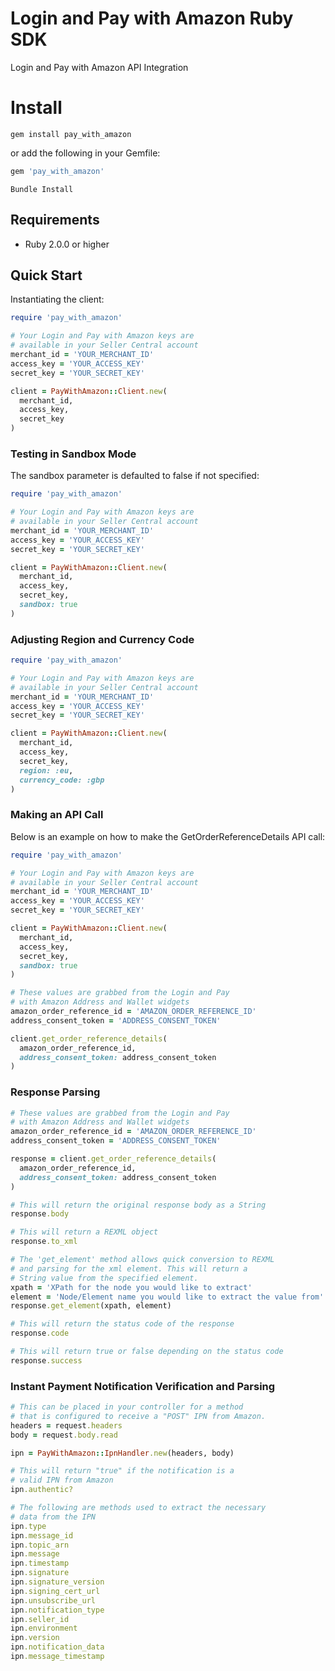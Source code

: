 # Login and Pay with Amazon Ruby SDK
Login and Pay with Amazon API Integration

# Install

```
gem install pay_with_amazon
```
or add the following in your Gemfile:

```ruby
gem 'pay_with_amazon'
```
```
Bundle Install
```

## Requirements

* Ruby 2.0.0 or higher

## Quick Start

Instantiating the client:

```ruby
require 'pay_with_amazon'

# Your Login and Pay with Amazon keys are
# available in your Seller Central account
merchant_id = 'YOUR_MERCHANT_ID'
access_key = 'YOUR_ACCESS_KEY'
secret_key = 'YOUR_SECRET_KEY'

client = PayWithAmazon::Client.new(
  merchant_id,
  access_key,
  secret_key
)
```

### Testing in Sandbox Mode

The sandbox parameter is defaulted to false if not specified:

```ruby
require 'pay_with_amazon'

# Your Login and Pay with Amazon keys are
# available in your Seller Central account
merchant_id = 'YOUR_MERCHANT_ID'
access_key = 'YOUR_ACCESS_KEY'
secret_key = 'YOUR_SECRET_KEY'

client = PayWithAmazon::Client.new(
  merchant_id,
  access_key,
  secret_key,
  sandbox: true
)
```


### Adjusting Region and Currency Code

```ruby
require 'pay_with_amazon'

# Your Login and Pay with Amazon keys are
# available in your Seller Central account
merchant_id = 'YOUR_MERCHANT_ID'
access_key = 'YOUR_ACCESS_KEY'
secret_key = 'YOUR_SECRET_KEY'

client = PayWithAmazon::Client.new(
  merchant_id,
  access_key,
  secret_key,
  region: :eu,
  currency_code: :gbp
)
```

### Making an API Call

Below is an example on how to make the GetOrderReferenceDetails API call:

```ruby
require 'pay_with_amazon'

# Your Login and Pay with Amazon keys are
# available in your Seller Central account
merchant_id = 'YOUR_MERCHANT_ID'
access_key = 'YOUR_ACCESS_KEY'
secret_key = 'YOUR_SECRET_KEY'

client = PayWithAmazon::Client.new(
  merchant_id,
  access_key,
  secret_key,
  sandbox: true
)

# These values are grabbed from the Login and Pay
# with Amazon Address and Wallet widgets
amazon_order_reference_id = 'AMAZON_ORDER_REFERENCE_ID'
address_consent_token = 'ADDRESS_CONSENT_TOKEN'

client.get_order_reference_details(
  amazon_order_reference_id,
  address_consent_token: address_consent_token
)

```

### Response Parsing

```ruby
# These values are grabbed from the Login and Pay
# with Amazon Address and Wallet widgets
amazon_order_reference_id = 'AMAZON_ORDER_REFERENCE_ID'
address_consent_token = 'ADDRESS_CONSENT_TOKEN'

response = client.get_order_reference_details(
  amazon_order_reference_id,
  address_consent_token: address_consent_token
)

# This will return the original response body as a String
response.body

# This will return a REXML object
response.to_xml

# The 'get_element' method allows quick conversion to REXML
# and parsing for the xml element. This will return a
# String value from the specified element.
xpath = 'XPath for the node you would like to extract'
element = 'Node/Element name you would like to extract the value from'
response.get_element(xpath, element)

# This will return the status code of the response
response.code

# This will return true or false depending on the status code
response.success
```

### Instant Payment Notification Verification and Parsing

```ruby
# This can be placed in your controller for a method
# that is configured to receive a "POST" IPN from Amazon.
headers = request.headers
body = request.body.read

ipn = PayWithAmazon::IpnHandler.new(headers, body)

# This will return "true" if the notification is a  
# valid IPN from Amazon
ipn.authentic?

# The following are methods used to extract the necessary
# data from the IPN
ipn.type
ipn.message_id
ipn.topic_arn
ipn.message
ipn.timestamp
ipn.signature
ipn.signature_version
ipn.signing_cert_url
ipn.unsubscribe_url
ipn.notification_type
ipn.seller_id
ipn.environment
ipn.version
ipn.notification_data
ipn.message_timestamp

```
